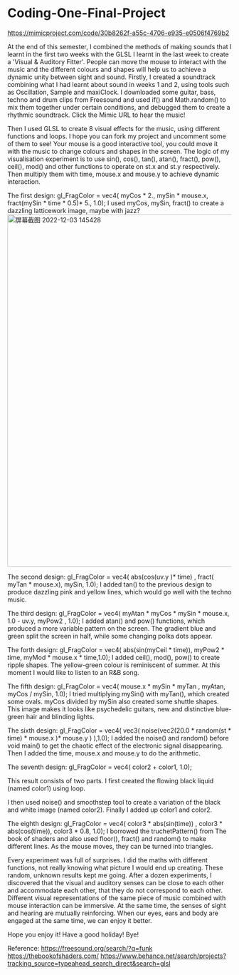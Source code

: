# Coding-One-Final-Project
https://mimicproject.com/code/30b8262f-a55c-4706-e935-e0506f4769b2


At the end of this semester, I combined the methods of making sounds that I learnt in the first two weeks with the GLSL I learnt in the last week to create a 'Visual & Auditory Fitter'. People can move the mouse to interact with the music and the different colours and shapes will help us to achieve a dynamic unity between sight and sound.
Firstly, I created a soundtrack combining what I had learnt about sound in weeks 1 and 2, using tools such as Oscillation, Sample and maxiClock. I downloaded some guitar, bass, techno and drum clips from Freesound and used if() and Math.random() to mix them together under certain conditions, and debugged them to create a rhythmic soundtrack. 
Click the Mimic URL to hear the music!

Then I used GLSL to create 8 visual effects for the music, using different functions and loops. I hope you can fork my project and uncomment some of them to see! Your mouse is a good interactive tool, you could move it with the music to change colours and shapes in the screen.
The logic of my visualisation experiment is to use sin(), cos(), tan(), atan(), fract(), pow(), ceil(), mod() and other functions to operate on st.x and st.y respectively. Then multiply them with time, mouse.x and mouse.y to achieve dynamic interaction.

The first design: 
gl_FragColor = vec4(  myCos * 2., mySin * mouse.x,  fract(mySin * time * 0.5)* 5., 1.0);
I used myCos, mySin, fract() to create a dazzling latticework image, maybe with jazz?
 <img width="791" alt="屏幕截图 2022-12-03 145428" src="https://user-images.githubusercontent.com/115037554/205522553-52684225-9176-4840-9688-91a2f8d4d67f.png">


The second design:
gl_FragColor = vec4(  abs(cos(uv.y )* time) , fract( myTan * mouse.x), mySin, 1.0);
I added tan() to the previous design to produce dazzling pink and yellow lines, which would go well with the techno music.
 

The third design:
gl_FragColor = vec4( myAtan * myCos * mySin * mouse.x, 1.0 - uv.y, myPow2 , 1.0);
I added atan() and pow() functions, which produced a more variable pattern on the screen. The gradient blue and green split the screen in half, while some changing polka dots appear.
 

The forth design:
gl_FragColor = vec4( abs(sin(myCeil * time)), myPow2 * time, myMod * mouse.x * time,1.0);
I added ceil(), mod(), pow() to create ripple shapes. The yellow-green colour is reminiscent of summer. At this moment I would like to listen to an R&B song.
 

The fifth design:
gl_FragColor = vec4( mouse.x * mySin * myTan ,  myAtan, myCos / mySin, 1.0);
I tried multiplying mySin() with myTan(), which created some ovals. myCos divided by mySin also created some shuttle shapes. This image makes it looks like psychedelic guitars, new and distinctive blue-green hair and blinding lights.
 

The sixth design:
gl_FragColor = vec4( vec3( noise(vec2(20.0 * random(st * time) * mouse.x )* mouse.y ) ),1.0);
I added the noise() and random() before void main() to get the chaotic effect of the electronic signal disappearing. Then I added the time, mouse.x and mouse.y to do the arithmetic.

 

The seventh design:
gl_FragColor = vec4( color2 + color1, 1.0);
 

This result consists of  two parts. I first created the flowing black liquid (named color1) using loop.

 

I then used noise() and smoothstep tool to create a variation of the black and white image (named color2). Finally I added up color1 and color2.

 


The eighth design:
gl_FragColor = vec4( color3 * abs(sin(time)) , color3 * abs(cos(time)), color3 * 0.8, 1.0);
I borrowed the truchetPattern() from The book of shaders and also used floor(), fract() and random() to make different lines. As the mouse moves, they can be turned into triangles.

 
 

Every experiment was full of surprises. I did the maths with different functions, not really knowing what picture I would end up creating. These random, unknown results kept me going. After a dozen experiments, I discovered that the visual and auditory senses can be close to each other and accommodate each other, that they do not correspond to each other. Different visual representations of the same piece of music combined with mouse interaction can be immersive. At the same time, the senses of sight and hearing are mutually reinforcing. When our eyes, ears and body are engaged at the same time, we can enjoy it better.

Hope you enjoy it! 
Have a good holiday! Bye! 




Reference:
https://freesound.org/search/?q=funk
https://thebookofshaders.com/
https://www.behance.net/search/projects?tracking_source=typeahead_search_direct&search=glsl

